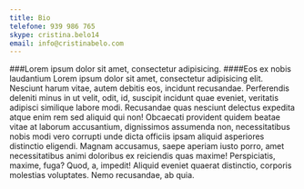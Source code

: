 ```yaml
---
title: Bio
telefone: 939 986 765
skype: cristina.belo14
email: info@cristinabelo.com
---
```


###Lorem ipsum dolor sit amet, consectetur adipisicing.
####Eos ex nobis laudantium
Lorem ipsum dolor sit amet, consectetur adipisicing elit. Nesciunt harum vitae, autem debitis eos, incidunt recusandae. Perferendis deleniti minus in ut velit, odit, id, suscipit incidunt quae eveniet, veritatis adipisci similique labore modi. Recusandae quas nesciunt delectus expedita atque enim rem sed aliquid qui non! Obcaecati provident quidem beatae vitae at laborum accusantium, dignissimos assumenda non, necessitatibus nobis modi vero corrupti unde dicta officiis ipsam aliquid asperiores distinctio eligendi. Magnam accusamus, saepe aperiam iusto porro, amet necessitatibus animi doloribus ex reiciendis quas maxime! Perspiciatis, maxime, fuga? Quod, a, impedit! Aliquid eveniet quaerat distinctio, corporis molestias voluptates. Nemo recusandae, ab quia.